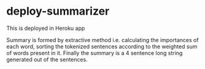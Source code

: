 # deploy-summarizer

This is deployed in Heroku app

Summary is formed by extractive method i.e. calculating the importances of each
word, sorting the tokenized sentences according to the weighted sum of words
present in it.
Finally the summary is a 4 sentence long string generated out of the sentences.
